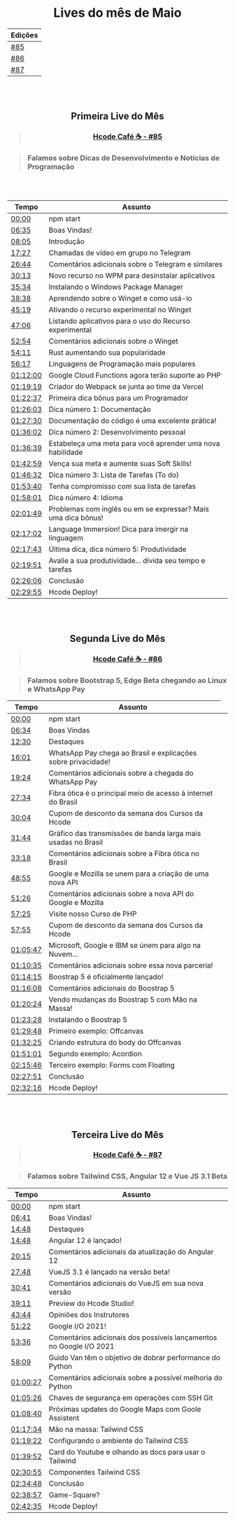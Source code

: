 <div align="center">
    <h1>Lives do mês de Maio</h1>
    <table>
        <thead>
            <tr>
                <th>Edições</th>
            </tr>
        </thead>
        <tbody>
            <tr>
                <td><a href="https://github.com/hcode-cafe/central-indices/blob/main/meses/readme.MAIO.md#primeira-live-do-m%C3%AAs" alt="">#85</a></td>
            </tr>
            <tr>
                <td><a href="https://github.com/hcode-cafe/central-indices/blob/main/meses/readme.MAIO.md#segunda-live-do-m%C3%AAs" alt="">#86</a></td>
            </tr>
            <tr>
                <td><a href="https://github.com/hcode-cafe/central-indices/blob/main/meses/readme.MAIO.md#terceira-live-do-m%C3%AAs" alt="">#87</a></td>
            </tr>
        </tbody>
    </table>      
</div>


<br>
<br>

<div align="center">
    <h2>Primeira Live do Mês</h2>
    <h3><blockquote><a href="https://www.youtube.com/watch?v=6q_3fv6Eijw">Hcode Café ☕ - #85</a></blockquote></h3>
</div>

<h3><blockquote> Falamos sobre Dicas de Desenvolvimento e Noticias de Programação</blockquote></h3>

<br>
<br>

<div align="center">
    <table>
        <thead>
            <tr>
                <th>Tempo</th>
                <th>Assunto</th>
            </tr>
        </thead>
        <tbody>
            <tr>
                <td><a href="https://www.youtube.com/watch?v=6q_3fv6Eijw&t=0s" alt="00:00">00:00</a></td>
                <td>npm start</td>
            </tr>
            <tr>
                <td><a href="https://www.youtube.com/watch?v=6q_3fv6Eijw&t=395s" alt="06:35">06:35</a></td>
                <td>Boas Vindas!</td>
            </tr>
            <tr>
                <td><a href="https://www.youtube.com/watch?v=6q_3fv6Eijw&t=485s" alt="08:05">08:05</a></td>
                <td>Introdução</td>
            </tr>
            <tr>
                <td><a href="https://www.youtube.com/watch?v=6q_3fv6Eijw&t=1047s" alt="17:27">17:27</a></td>
                <td>Chamadas de vídeo em grupo no Telegram</td>
            </tr>
            <tr>
                <td><a href="https://www.youtube.com/watch?v=6q_3fv6Eijw&t=1604s" alt="26:44">26:44</a></td>
                <td>Comentários adicionais sobre o Telegram e similares</td>
            </tr>
            <tr>
                <td><a href="https://www.youtube.com/watch?v=6q_3fv6Eijw&t=1813s" alt="30:13">30:13</a></td>
                <td>Novo recurso no WPM para desinstalar aplicativos</td>
            </tr>
            <tr>
                <td><a href="https://www.youtube.com/watch?v=6q_3fv6Eijw&t=2134s" alt="35:34">35:34</a></td>
                <td>Instalando o Windows Package Manager</td>
            </tr>
            <tr>
                <td><a href="https://www.youtube.com/watch?v=6q_3fv6Eijw&t=2318s" alt="38:38">38:38</a></td>
                <td>Aprendendo sobre o Winget e como usá-lo</td>
            </tr>
            <tr>
                <td><a href="https://www.youtube.com/watch?v=6q_3fv6Eijw&t=2719s" alt="45:19">45:19</a></td>
                <td>Ativando o recurso experimental no Winget</td>
            </tr>
            <tr>
                <td><a href="https://www.youtube.com/watch?v=6q_3fv6Eijw&t=2826s" alt="47:06">47:06</a></td>
                <td>Listando aplicativos para o uso do Recurso experimental</td>
            </tr>
            <tr>
                <td><a href="https://www.youtube.com/watch?v=6q_3fv6Eijw&t=3174s" alt="52:54">52:54</a></td>
                <td>Comentários adicionais sobre o Winget</td>
            </tr>
            <tr>
                <td><a href="https://www.youtube.com/watch?v=6q_3fv6Eijw&t=3251s" alt="54:11">54:11</a></td>
                <td>Rust aumentando sua popularidade</td>
            </tr>
            <tr>
                <td><a href="https://www.youtube.com/watch?v=6q_3fv6Eijw&t=3377s" alt="56:17">56:17</a></td>
                <td>Linguagens de Programação mais populares</td>
            </tr>
            <tr>
                <td><a href="https://www.youtube.com/watch?v=6q_3fv6Eijw&t=4320s" alt="01:12:00">01:12:00</a></td>
                <td>Google Cloud Functions agora terão suporte ao PHP</td>
            </tr>
            <tr>
                <td><a href="https://www.youtube.com/watch?v=6q_3fv6Eijw&t=4759s" alt="01:19:19">01:19:19</a></td>
                <td>Criador do Webpack se junta ao time da Vercel</td>
            </tr>
            <tr>
                <td><a href="https://www.youtube.com/watch?v=6q_3fv6Eijw&t=4957s" alt="01:22:37">01:22:37</a></td>
                <td>Primeira dica bônus para um Programador</td>
            </tr>
            <tr>
                <td><a href="https://www.youtube.com/watch?v=6q_3fv6Eijw&t=5163s" alt="01:26:03">01:26:03</a></td>
                <td>Dica número 1: Documentação</td>
            </tr>
            <tr>
                <td><a href="https://www.youtube.com/watch?v=6q_3fv6Eijw&t=5250s" alt="01:27:30">01:27:30</a></td>
                <td>Documentação do código é uma excelente prática!</td>
            </tr>
            <tr>
                <td><a href="https://www.youtube.com/watch?v=6q_3fv6Eijw&t=5762s" alt="01:36:02">01:36:02</a></td>
                <td>Dica número 2: Desenvolvimento pessoal</td>
            </tr>
            <tr>
                <td><a href="https://www.youtube.com/watch?v=6q_3fv6Eijw&t=5799s" alt="01:36:39">01:36:39</a></td>
                <td>Estabeleça uma meta para você aprender uma nova habilidade</td>
            </tr>
            <tr>
                <td><a href="https://www.youtube.com/watch?v=6q_3fv6Eijw&t=6179s" alt="01:42:59">01:42:59</a></td>
                <td>Vença sua meta e aumente suas Soft Skills!</td>
            </tr>
            <tr>
                <td><a href="https://www.youtube.com/watch?v=6q_3fv6Eijw&t=6392s" alt="01:46:32">01:46:32</a></td>
                <td>Dica número 3: Lista de Tarefas (To do)</td>
            </tr>
            <tr>
                <td><a href="https://www.youtube.com/watch?v=6q_3fv6Eijw&t=6820s" alt="01:53:40">01:53:40</a></td>
                <td>Tenha compromisso com sua lista de tarefas</td>
            </tr>
            <tr>
                <td><a href="https://www.youtube.com/watch?v=6q_3fv6Eijw&t=7081s" alt="01:58:01">01:58:01</a></td>
                <td>Dica número 4: Idioma</td>
            </tr>
            <tr>
                <td><a href="https://www.youtube.com/watch?v=6q_3fv6Eijw&t=7309s" alt="02:01:49">02:01:49</a></td>
                <td>Problemas com inglês ou em se expressar? Mais uma dica bônus!</td>
            </tr>
            <tr>
                <td><a href="https://www.youtube.com/watch?v=6q_3fv6Eijw&t=8222s" alt="02:17:02">02:17:02</a></td>
                <td>Language Immersion! Dica para imergir na linguagem</td>
            </tr>
            <tr>
                <td><a href="https://www.youtube.com/watch?v=6q_3fv6Eijw&t=8263s" alt="02:17:43">02:17:43</a></td>
                <td>Última dica, dica número 5: Produtividade</td>
            </tr>
            <tr>
                <td><a href="https://www.youtube.com/watch?v=6q_3fv6Eijw&t=8391s" alt="02:19:51">02:19:51</a></td>
                <td>Avalie a sua produtividade... dívida seu tempo e tarefas</td>
            </tr>
            <tr>
                <td><a href="https://www.youtube.com/watch?v=6q_3fv6Eijw&t=8766s" alt="02:26:06">02:26:06</a></td>
                <td>Conclusão</td>
            </tr>
            <tr>
                <td><a href="https://www.youtube.com/watch?v=6q_3fv6Eijw&t=8995s" alt="02:29:55">02:29:55</a></td>
                <td>Hcode Deploy!</td>
            </tr>
        </tbody>
    </table>
</div>

<br>
<br>

<div align="center">
    <h2>Segunda Live do Mês</h2>
    <h3><blockquote><a href="https://www.youtube.com/watch?v=bwVIOTGSosU">Hcode Café ☕ - #86</a></blockquote></h3>
</div>

<h3><blockquote>Falamos sobre Bootstrap 5, Edge Beta chegando ao Linux e WhatsApp Pay</blockquote></h3>

<div align="center">
    <table>
        <thead>
            <tr>
                <th>Tempo</th>
                <th>Assunto</th>
            </tr>
        </thead>
        <tbody>
            <tr>
                <td><a href="https://www.youtube.com/watch?v=bwVIOTGSosU&t=0s" alt="00:00">00:00</a></td>
                <td>npm start</td>
            </tr>
            <tr>
                <td><a href="https://www.youtube.com/watch?v=bwVIOTGSosU&t=394s" alt="06:34">06:34</a></td>
                <td>Boas Vindas</td>
            </tr>
            <tr>
                <td><a href="https://www.youtube.com/watch?v=bwVIOTGSosU&t=750s" alt="12:30">12:30</a></td>
                <td>Destaques</td>
            </tr>
            <tr>
                <td><a href="https://www.youtube.com/watch?v=bwVIOTGSosU&t=961s" alt="16:01">16:01</a></td>
                <td>WhatsApp Pay chega ao Brasil e explicações sobre privacidade!</td>
            </tr>
            <tr>
                <td><a href="https://www.youtube.com/watch?v=bwVIOTGSosU&t=1164s" alt="19:24">19:24</a></td>
                <td>Comentários adicionais sobre a chegada do WhatsApp Pay</td>
            </tr>
            <tr>
                <td><a href="https://www.youtube.com/watch?v=bwVIOTGSosU&t=1654s" alt="27:34">27:34</a></td>
                <td>Fibra ótica é o principal meio de acesso à internet do Brasil</td>
            </tr>
            <tr>
                <td><a href="https://www.youtube.com/watch?v=bwVIOTGSosU&t=1804s" alt="30:04">30:04</a></td>
                <td>Cupom de desconto da semana dos Cursos da Hcode</td>
            </tr>
            <tr>
                <td><a href="https://www.youtube.com/watch?v=bwVIOTGSosU&t=1904s" alt="31:44">31:44</a></td>
                <td>Gráfico das transmissões de banda larga mais usadas no Brasil</td>
            </tr>
            <tr>
                <td><a href="https://www.youtube.com/watch?v=bwVIOTGSosU&t=1998s" alt="33:18">33:18</a></td>
                <td>Comentários adicionais sobre a Fibra ótica no Brasil</td>
            </tr>
            <tr>
                <td><a href="https://www.youtube.com/watch?v=bwVIOTGSosU&t=2935s" alt="48:55">48:55</a></td>
                <td>Google e Mozilla se unem para a criação de uma nova API</td>
            </tr>
            <tr>
                <td><a href="https://www.youtube.com/watch?v=bwVIOTGSosU&t=3086s" alt="51:26">51:26</a></td>
                <td>Comentários adicionais sobre a nova API do Google e Mozilla</td>
            </tr>
            <tr>
                <td><a href="https://www.youtube.com/watch?v=bwVIOTGSosU&t=3445s" alt="57:25">57:25</a></td>
                <td>Visite nosso Curso de PHP</td>
            </tr>
            <tr>
                <td><a href="https://www.youtube.com/watch?v=bwVIOTGSosU&t=3475s" alt="57:55">57:55</a></td>
                <td>Cupom de desconto da semana dos Cursos da Hcode</td>
            </tr>
            <tr>
                <td><a href="https://www.youtube.com/watch?v=bwVIOTGSosU&t=3947s" alt="01:05:47">01:05:47</a></td>
                <td>Microsoft, Google e IBM se únem para algo na Nuvem...</td>
            </tr>
            <tr>
                <td><a href="https://www.youtube.com/watch?v=bwVIOTGSosU&t=4235s" alt="01:10:35">01:10:35</a></td>
                <td>Comentários adicionais sobre essa nova parceria!</td>
            </tr>
            <tr>
                <td><a href="https://www.youtube.com/watch?v=bwVIOTGSosU&t=4455s" alt="01:14:15">01:14:15</a></td>
                <td>Boostrap 5 é oficialmente lançado!<td>
            </tr>
            <tr>
                <td><a href="https://www.youtube.com/watch?v=bwVIOTGSosU&t=4568s" alt="01:16:08">01:16:08</a></td>
                <td>Comentários adicionais do Boostrap 5<td>
            </tr>
            <tr>
                <td><a href="https://www.youtube.com/watch?v=bwVIOTGSosU&t=4824s" alt="01:20:24">01:20:24</a></td>
                <td>Vendo mudanças do Boostrap 5 com Mão na Massa!<td>
            </tr>
            <tr>
                <td><a href="https://www.youtube.com/watch?v=bwVIOTGSosU&t=5008s" alt="01:23:28">01:23:28</a></td>
                <td>Instalando o Boostrap 5<td>
            </tr>
            <tr>
                <td><a href="https://www.youtube.com/watch?v=bwVIOTGSosU&t=5388s" alt="01:29:48">01:29:48</a></td>
                <td>Primeiro exemplo: Offcanvas<td>
            </tr>
            <tr>
                <td><a href="https://www.youtube.com/watch?v=bwVIOTGSosU&t=5545s" alt="01:32:25">01:32:25</a></td>
                <td>Criando estrutura do body do Offcanvas<td>
            </tr>
            <tr>
                <td><a href="https://www.youtube.com/watch?v=bwVIOTGSosU&t=6661s" alt="01:51:01">01:51:01</a></td>
                <td>Segundo exemplo: Acordion<td>
            </tr>
            <tr>
                <td><a href="https://www.youtube.com/watch?v=bwVIOTGSosU&t=8146s" alt="02:15:46">02:15:46</a></td>
                <td>Terceiro exemplo: Forms com Floating<td>
            </tr>
            <tr>
                <td><a href="https://www.youtube.com/watch?v=bwVIOTGSosU&t=8871s" alt="02:27:51">02:27:51</a></td>
                <td>Conclusão<td>
            </tr>
            <tr>
                <td><a href="https://www.youtube.com/watch?v=bwVIOTGSosU&t=9136s" alt="02:32:16">02:32:16</a></td>
                <td>Hcode Deploy!<td>
            </tr>
        </tbody>
    </table>
</div>

<br>
<br>

<div align="center">
    <h2>Terceira Live do Mês</h2>
    <h3><blockquote><a href="https://www.youtube.com/watch?v=Br1poZSUd1o">Hcode Café ☕ - #87</a></blockquote></h3>
</div>

<h3><blockquote>Falamos sobre Tailwind CSS, Angular 12 e Vue JS 3.1 Beta</blockquote></h3>

<div align="center">
    <table>
        <thead>
            <tr>
                <th>Tempo</th>
                <th>Assunto</th>
            </tr>
        </thead>
        <tbody>
            <tr>
                <td><a href="https://www.youtube.com/watch?v=Br1poZSUd1o&t=0s" alt="00:00">00:00</a></td>
                <td>npm start</td>
            </tr>
            <tr>
                <td><a href="https://www.youtube.com/watch?v=Br1poZSUd1o&t=401s" alt="06:41">06:41</a></td>
                <td>Boas Vindas!</td>
            </tr>
            <tr>
                <td><a href="https://www.youtube.com/watch?v=Br1poZSUd1o&t=888s" alt="14:48">14:48</a></td>
                <td>Destaques</td>
            </tr>
            <tr>
                <td><a href="https://www.youtube.com/watch?v=Br1poZSUd1o&t=1070s" alt="14:48">14:48</a></td>
                <td>Angular 12 é lançado!</td>
            </tr>
            <tr>
                <td><a href="https://www.youtube.com/watch?v=Br1poZSUd1o&t=1215s" alt="20:15">20:15</a></td>
                <td>Comentários adicionais da atualização do Angular 12</td>
            </tr>
            <tr>
                <td><a href="https://www.youtube.com/watch?v=Br1poZSUd1o&t=1668s" alt="27:48">27:48</a></td>
                <td>VueJS 3.1 é lançado na versão beta!</td>
            </tr>
            <tr>
                <td><a href="https://www.youtube.com/watch?v=Br1poZSUd1o&t=1841s" alt="30:41">30:41</a></td>
                <td>Comentários adicionais do VueJS em sua nova versão</td>
            </tr>
            <tr>
                <td><a href="https://www.youtube.com/watch?v=Br1poZSUd1o&t=2351s" alt="39:11">39:11</a></td>
                <td>Preview do Hcode Studio!</td>
            </tr>
            <tr>
                <td><a href="https://www.youtube.com/watch?v=Br1poZSUd1o&t=2624s" alt="43:44">43:44</a></td>
                <td>Opiniões dos Instrutores</td>
            </tr>
            <tr>
                <td><a href="https://www.youtube.com/watch?v=Br1poZSUd1o&t=3082s" alt="51:22">51:22</a></td>
                <td>Google I/O 2021!</td>
            </tr>
            <tr>
                <td><a href="https://www.youtube.com/watch?v=Br1poZSUd1o&t=3216s" alt="53:36">53:36</a></td>
                <td>Comentários adicionais dos possíveis lançamentos no Google I/O 2021</td>
            </tr>
            <tr>
                <td><a href="https://www.youtube.com/watch?v=Br1poZSUd1o&t=3489s" alt="58:09">58:09</a></td>
                <td>Guido Van têm o objetivo de dobrar performance do Python</td>
            </tr>
            <tr>
                <td><a href="https://www.youtube.com/watch?v=Br1poZSUd1o&t=3627s" alt="01:00:27">01:00:27</a></td>
                <td>Comentários adicionais sobre a possível melhoria do Python</td>
            </tr>
            <tr>
                <td><a href="https://www.youtube.com/watch?v=Br1poZSUd1o&t=3926s" alt="01:05:26">01:05:26</a></td>
                <td>Chaves de segurança em operações com SSH Git</td>
            </tr>
            <tr>
                <td><a href="https://www.youtube.com/watch?v=Br1poZSUd1o&t=4120s" alt="01:08:40">01:08:40</a></td>
                <td>Próximas updates do Google Maps com Goole Assistent</td>
            </tr>
            <tr>
                <td><a href="https://www.youtube.com/watch?v=Br1poZSUd1o&t=4654s" alt="01:17:34">01:17:34</a></td>
                <td>Mão na massa: Tailwind CSS</td>
            </tr>
            <tr>
                <td><a href="https://www.youtube.com/watch?v=Br1poZSUd1o&t=4762s" alt="01:19:22">01:19:22</a></td>
                <td>Configurando o ambiente do Tailwind CSS</td>
            </tr>
            <tr>
                <td><a href="https://www.youtube.com/watch?v=Br1poZSUd1o&t=5992s" alt="01:39:52">01:39:52</a></td>
                <td>Card do Youtube e olhando as docs para usar o Tailwind</td>
            </tr>
            <tr>
                <td><a href="https://www.youtube.com/watch?v=Br1poZSUd1o&t=9055s" alt="02:30:55">02:30:55</a></td>
                <td>Componentes Tailwind CSS</td>
            </tr>
            <tr>
                <td><a href="https://www.youtube.com/watch?v=Br1poZSUd1o&t=9288s" alt="02:34:48">02:34:48</a></td>
                <td>Conclusão</td>
            </tr>
            <tr>
                <td><a href="https://www.youtube.com/watch?v=Br1poZSUd1o&t=9537s" alt="02:38:57">02:38:57</a></td>
                <td>Game-Square?</td>
            </tr>
            <tr>
                <td><a href="https://www.youtube.com/watch?v=Br1poZSUd1o&t=9755s" alt="02:42:35">02:42:35</a></td>
                <td>Hcode Deploy!</td>
            </tr>
        </tbody>
    </table>
</div>